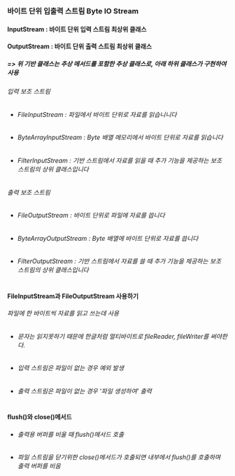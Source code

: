 ### 바이트 단위 입출력 스트림 Byte IO Stream
#### InputStream : 바이트 단위 입력 스트림 최상위 클래스
#### OutputStream : 바이트 단위 출력 스트림 최상위 클래스 
##### => 위 기반 클래스는 추상 메서드를 포함한 추상 클래스로, 아래 하위 클래스가 구현하여 사용 
###### 입력 보조 스트림
* ###### FileInputStream : 파일에서 바이트 단위로 자료를 읽습니니다
* ###### ByteArrayInputStream : Byte 배열 메모리에서 바이트 단위로 자료를 읽습니다
* ###### FilterInputStream : 기반 스트림에서 자료를 읽을 때 추가 기능을 제공하는 보조 스트림의 상위 클래스입니다
###### 출력 보조 스트림
* ###### FileOutputStream : 바이트 단위로 파일에 자료를 씁니다
* ###### ByteArrayOutputStream : Byte 배열에 바이트 단위로 자료를 씁니다
* ###### FilterOutputStream : 기반 스트림에서 자료를 쓸 때 추가 기능을 제공하는 보조 스트림의 상위 클래스입니다


#
**FileInputStream과 FileOutputStream 사용하기**
###### 파일에 한 바이트씩 자료를 읽고 쓰는데 사용 
* ###### 문자는 읽지못하기 때문에 한글처럼 멀티바이트로 fileReader, fileWriter를 써야한다.
* ###### 입력 스트림은 파일이 없는 경우 예외 발생
* ###### 출력 스트림은 파일이 없는 경우 '파일 생성하여' 출력

#
**flush()와 close()메서드**
* ###### 출력용 버퍼를 비울 때 flush()메서드 호출
* ###### 파일 스트림을 닫기위한 close()메서드가 호출되면 내부에서 flush()를 호출하며 출력 버퍼를 비움
